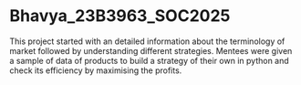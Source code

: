 # Bhavya_23B3963_SOC2025
This project started with an detailed information about the terminology of market followed by understanding different strategies. Mentees were given a sample of data of products to build a strategy of their own in python and check its efficiency by maximising the profits.
